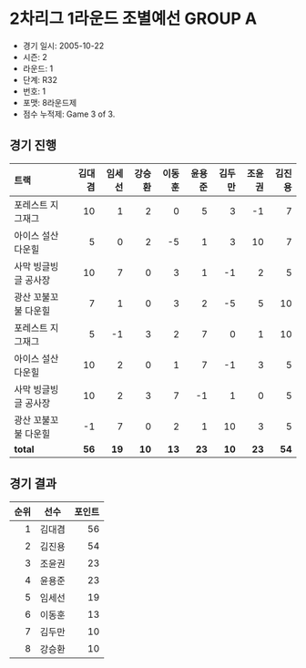 # 2차리그 1라운드 조별예선 GROUP A

- 경기 일시: 2005-10-22
- 시즌: 2
- 라운드: 1
- 단계: R32
- 번호: 1
- 포맷: 8라운드제
- 점수 누적제: Game 3 of 3.





## 경기 진행

| 트랙 | 김대겸 | 임세선 | 강승환 | 이동훈 | 윤용준 | 김두만 | 조윤권 | 김진용 |
|:---|---:|---:|---:|---:|---:|---:|---:|---:|
| 포레스트 지그재그 | 10 | 1 | 2 | 0 | 5 | 3 | -1 | 7 |
| 아이스 설산 다운힐 | 5 | 0 | 2 | -5 | 1 | 3 | 10 | 7 |
| 사막 빙글빙글 공사장 | 10 | 7 | 0 | 3 | 1 | -1 | 2 | 5 |
| 광산 꼬불꼬불 다운힐 | 7 | 1 | 0 | 3 | 2 | -5 | 5 | 10 |
| 포레스트 지그재그 | 5 | -1 | 3 | 2 | 7 | 0 | 1 | 10 |
| 아이스 설산 다운힐 | 10 | 2 | 0 | 1 | 7 | -1 | 3 | 5 |
| 사막 빙글빙글 공사장 | 10 | 2 | 3 | 7 | -1 | 1 | 0 | 5 |
| 광산 꼬불꼬불 다운힐 | -1 | 7 | 0 | 2 | 1 | 10 | 3 | 5 |
| __total__ | __56__ | __19__ | __10__ | __13__ | __23__ | __10__ | __23__ | __54__ |




## 경기 결과

| 순위 | 선수 | 포인트 |
|---:|:---:|---:|
| 1 | 김대겸 | 56 |
| 2 | 김진용 | 54 |
| 3 | 조윤권 | 23 |
| 4 | 윤용준 | 23 |
| 5 | 임세선 | 19 |
| 6 | 이동훈 | 13 |
| 7 | 김두만 | 10 |
| 8 | 강승환 | 10 |


